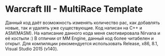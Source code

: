 # Warcraft III - MultiRace Template
Данный код даёт возможность изменять количество рас, как добавлять новые, так и удалять уже существующие. Код написан на C++ и ASM(MASM). На написание данного кода меня смотивировала Nirvana и её костыли :) В отличии от MM Engine, данный код более читабелен и открыт. Для компиляции рекомендуется использовать Release, x86, 8.1, Visual Studio 2015 (v140).
